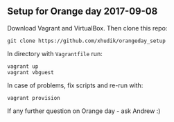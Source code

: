 ## Setup for Orange day 2017-09-08

Download Vagrant and VirtualBox. Then clone this repo:
   
    git clone https://github.com/xhudik/orangeday_setup

In directory with `Vagrantfile` run:

    vagrant up
    vagrant vbguest
    
In case of problems, fix scripts and re-run with:

    vagrant provision
    

If any further question on Orange day - ask Andrew :)
    
